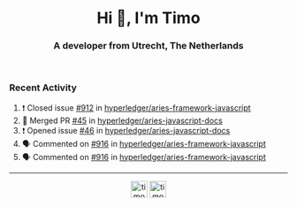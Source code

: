 <h1 align="center">Hi 👋, I'm Timo</h1>
<h3 align="center">A developer from Utrecht, The Netherlands</h3>
<br/>
<!-- https://github.com/rahuldkjain/github-profile-readme-generator --!>

<!--  <p align="left"><img src="https://github-readme-stats.vercel.app/api?username=timoglastra&show_icons=true&count_private=true&" alt="timoglastra" /></p> --!>

<!--
Github language stats
<p align="left"><img src="https://github-readme-stats.vercel.app/api/top-langs/?username=timoglastra&layout=compact" alt="timoglastra" /><p>
-->

<!-- Codestats language stats -->
<!-- <p align="left"><img src="https://codestats-readme.vercel.app/api/top-langs/?username=timoglastra&layout=compact&language_count=12" alt="timoglastra" /><p>    --!>
  
<h3>Recent Activity</h3>

<!--START_SECTION:activity-->
1. ❗️ Closed issue [#912](https://github.com/hyperledger/aries-framework-javascript/issues/912) in [hyperledger/aries-framework-javascript](https://github.com/hyperledger/aries-framework-javascript)
2. 🎉 Merged PR [#45](https://github.com/hyperledger/aries-javascript-docs/pull/45) in [hyperledger/aries-javascript-docs](https://github.com/hyperledger/aries-javascript-docs)
3. ❗️ Opened issue [#46](https://github.com/hyperledger/aries-javascript-docs/issues/46) in [hyperledger/aries-javascript-docs](https://github.com/hyperledger/aries-javascript-docs)
4. 🗣 Commented on [#916](https://github.com/hyperledger/aries-framework-javascript/issues/916) in [hyperledger/aries-framework-javascript](https://github.com/hyperledger/aries-framework-javascript)
5. 🗣 Commented on [#916](https://github.com/hyperledger/aries-framework-javascript/issues/916) in [hyperledger/aries-framework-javascript](https://github.com/hyperledger/aries-framework-javascript)
<!--END_SECTION:activity-->

---

<p align="center">
<a href="https://twitter.com/timoglastra" target="blank"><img align="center" src="https://cdn.jsdelivr.net/npm/simple-icons@3.0.1/icons/twitter.svg" alt="timoglastra" height="30" width="30" /></a>
<a href="https://linkedin.com/in/timoglastra" target="blank"><img align="center" src="https://cdn.jsdelivr.net/npm/simple-icons@3.0.1/icons/linkedin.svg" alt="timoglastra" height="30" width="30" /></a>
</p>



